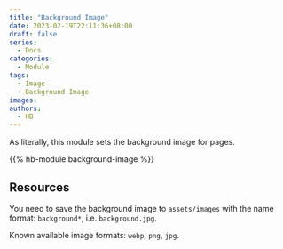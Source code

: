 ```yaml
---
title: "Background Image"
date: 2023-02-19T22:11:36+08:00
draft: false
series:
  - Docs
categories:
  - Module
tags:
  - Image
  - Background Image
images:
authors:
  - HB
---
```


As literally, this module sets the background image for pages.

<!--more-->

{{% hb-module background-image %}}

## Resources

You need to save the background image to `assets/images` with the name format: `background*`, i.e. `background.jpg`.

Known available image formats: `webp`, `png`, `jpg`.
